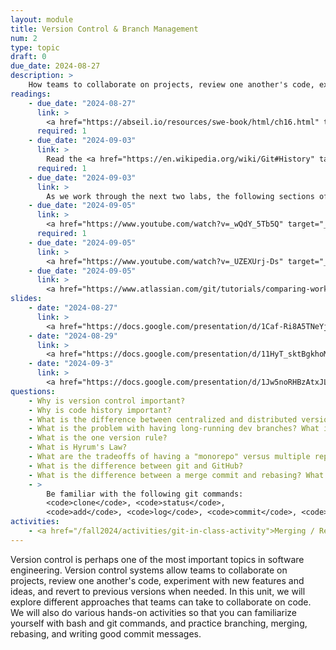 ```yaml
---
layout: module
title: Version Control & Branch Management
num: 2
type: topic
draft: 0
due_date: 2024-08-27
description: >
    How teams to collaborate on projects, review one another's code, experiment with new features and ideas, and revert changes when needed. You will learn about different types of version control systems, practice using the command line, and experiment with git (e.g., branching, merging, rebasing, committing, etc).
readings: 
    - due_date: "2024-08-27"
      link: > 
        <a href="https://abseil.io/resources/swe-book/html/ch16.html" target="_blank">Chapter 16. Version Control and Branch Management</a> 
      required: 1
    - due_date: "2024-09-03"
      link: > 
        Read the <a href="https://en.wikipedia.org/wiki/Git#History" target="_blank">History section</a> of the Wikipedia article on Git (including all subsections: Naming, Characteristics, Data Structures, and References).
      required: 1
    - due_date: "2024-09-03"
      link: > 
        As we work through the next two labs, the following sections of the <a href="https://git-scm.com/book/en/v2" target="_blank">Pro Git book</a> will provide context and some useful conceptual models: <ul><li>Chapter 2, sections 1, 2, 3, 4, 5</li><li>Chapter 3, sections 1, 2, 3, 6</li></ul>
    - due_date: "2024-09-05"
      link: >
        <a href="https://www.youtube.com/watch?v=_wQdY_5Tb5Q" target="_blank">Collaborating using Git and GitHub</a>: Branches, Pull Requests, Merging vs Rebasing (Video walkthrough)
      required: 1
    - due_date: "2024-09-05"
      link: >
        <a href="https://www.youtube.com/watch?v=_UZEXUrj-Ds" target="_blank">What is git rebase?</a>
    - due_date: "2024-09-05"
      link: >
        <a href="https://www.atlassian.com/git/tutorials/comparing-workflows" target="_blank">Article explaining how to rebase + handle merge conflicts</a>
slides: 
    - date: "2024-08-27"
      link: > 
        <a href="https://docs.google.com/presentation/d/1Caf-Ri8A5TNeYjTNC4yL5aD074NYNJAD/edit?usp=sharing&ouid=113376576186080604800&rtpof=true&sd=true" target="_blank">Big Ideas in Software Engineering & Intro to Version Control</a>
    - date: "2024-08-29"
      link: > 
        <a href="https://docs.google.com/presentation/d/11HyT_sktBgkhoM2_LgQ3cHB68YZj_AZZ/edit?usp=sharing&ouid=113376576186080604800&rtpof=true&sd=true" target="_blank">Lab 2 Slides</a>
    - date: "2024-09-3"
      link: > 
        <a href="https://docs.google.com/presentation/d/1Jw5noRHBzAtxJL-j13OCawd615ca7swk/edit?usp=sharing&ouid=113376576186080604800&rtpof=true&sd=true" target="_blank">Version Control and Collaborative Workflows</a>
questions:
    - Why is version control important?
    - Why is code history important?
    - What is the difference between centralized and distributed version control?
    - What is the problem with having long-running dev branches? What is the solution?
    - What is the one version rule?
    - What is Hyrum's Law?
    - What are the tradeoffs of having a "monorepo" versus multiple repos?
    - What is the difference between git and GitHub?
    - What is the difference between a merge commit and rebasing? What would you want to do one over the other (i.e., what are the the tradeoffs of each)?
    - > 
        Be familiar with the following git commands:
        <code>clone</code>, <code>status</code>,
        <code>add</code>, <code>log</code>, <code>commit</code>, <code>push</code>, <code>pull</code>, <code>merge</code>, <code>rebase</code>
activities:
    - <a href="/fall2024/activities/git-in-class-activity">Merging / Rebasing Exercise</a>
---
```


Version control is perhaps one of the most important topics in software engineering. Version control systems allow teams to collaborate on projects, review one another's code, experiment with new features and ideas, and revert to previous versions when needed. In this unit, we will explore different approaches that teams can take to collaborate on code. We will also do various hands-on activities so that you can familiarize yourself with bash and git commands, and practice branching, merging, rebasing, and writing good commit messages.

